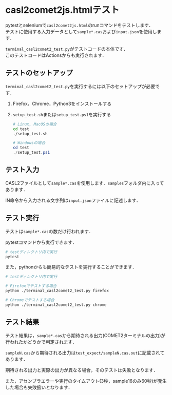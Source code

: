 # casl2comet2js.htmlテスト

pytestとseleniumで`casl2comet2js.html`のrunコマンドをテストします．  
テストに使用する入力データとして`sample*.cas`および`input.json`を使用します．

`terminal_casl2comet2_test.py`がテストコードの本体です．  
このテストコードはActionsからも実行されます．

## テストのセットアップ

`terminal_casl2comet2_test.py`を実行するには以下のセットアップが必要です．

1. Firefox，Chrome，Python3をインストールする
2. `setup_test.sh`または`setup_test.ps1`を実行する
    ```bash
    # Linux, MacOSの場合
    cd test
    ./setup_test.sh
    ```

    ```powershell
    # Windowsの場合
    cd test
    ./setup_test.ps1
    ```

## テスト入力

CASL2ファイルとして`sample*.cas`を使用します．`samples`フォルダ内に入ってあります．

IN命令から入力される文字列は`input.json`ファイルに記述します．

## テスト実行

テストは`sample*.cas`の数だけ行われます．

pytestコマンドから実行できます．
```bash
# testディレクトリ内で実行
pytest
```

また，pythonからも簡易的なテストを実行することができます．
```bash
# testディレクトリ内で実行

# Firefoxでテストする場合
python ./terminal_casl2comet2_test.py firefox

# Chromeでテストする場合
python ./terminal_casl2comet2_test.py chrome
```

## テスト結果

テスト結果は，`sample*.cas`から期待される出力(COMET2ターミナルの出力)が行われたかどうかで判定されます．

`sampleN.cas`から期待される出力は`test_expect/sampleN.cas.out`に記載されてあります．

期待される出力と実際の出力が異なる場合，そのテストは失敗となります．

また，アセンブラエラーや実行のタイムアウト(3秒，sample16のみ60秒)が発生した場合も失敗扱いとなります．